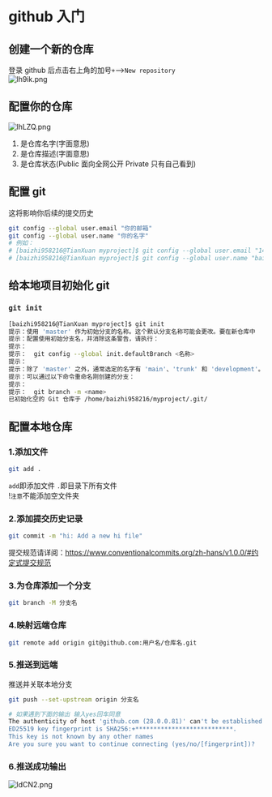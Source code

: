 # github 入门

## 创建一个新的仓库

登录 github 后点击右上角的加号`+`-->`New repository`  
![lh9ik.png](https://s1.328888.xyz/2022/05/24/lh9ik.png)

## 配置你的仓库

![lhLZQ.png](https://s1.328888.xyz/2022/05/24/lhLZQ.png)

1. 是仓库名字(字面意思)
2. 是仓库描述(字面意思)
3. 是仓库状态(Public 面向全网公开 Private 只有自己看到)

## 配置 git

这将影响你后续的提交历史

```bash
git config --global user.email "你的邮箱"
git config --global user.name "你的名字"
# 例如：
# [baizhi958216@TianXuan myproject]$ git config --global user.email "1475289190@qq.com"
# [baizhi958216@TianXuan myproject]$ git config --global user.name "baizhi958216"
```

## 给本地项目初始化 git

### `git init`

```bash
[baizhi958216@TianXuan myproject]$ git init
提示：使用 'master' 作为初始分支的名称。这个默认分支名称可能会更改。要在新仓库中
提示：配置使用初始分支名，并消除这条警告，请执行：
提示：
提示：  git config --global init.defaultBranch <名称>
提示：
提示：除了 'master' 之外，通常选定的名字有 'main'、'trunk' 和 'development'。
提示：可以通过以下命令重命名刚创建的分支：
提示：
提示：  git branch -m <name>
已初始化空的 Git 仓库于 /home/baizhi958216/myproject/.git/
```

## 配置本地仓库

### 1.添加文件

```bash
git add .
```

`add`即添加文件 `.`即目录下所有文件  
!`注意`不能添加空文件夹

### 2.添加提交历史记录

```bash
git commit -m "hi: Add a new hi file"
```

提交规范请详阅：https://www.conventionalcommits.org/zh-hans/v1.0.0/#约定式提交规范

### 3.为仓库添加一个分支

```bash
git branch -M 分支名
```

### 4.映射远端仓库

```bash
git remote add origin git@github.com:用户名/仓库名.git
```

### 5.推送到远端

推送并关联本地分支

```bash
git push --set-upstream origin 分支名

# 如果遇到下面的输出 输入yes回车同意
The authenticity of host 'github.com (28.0.0.81)' can't be established.
ED25519 key fingerprint is SHA256:+***************************.
This key is not known by any other names
Are you sure you want to continue connecting (yes/no/[fingerprint])?
```

### 6.推送成功输出

![ldCN2.png](https://s1.328888.xyz/2022/05/25/ldCN2.png)
